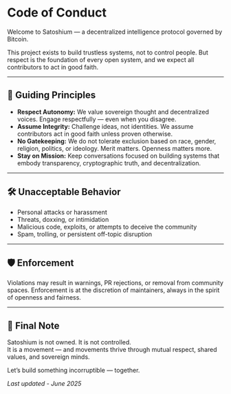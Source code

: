 # Code of Conduct

Welcome to Satoshium — a decentralized intelligence protocol governed by Bitcoin.

This project exists to build trustless systems, not to control people. But respect is the foundation of every open system, and we expect all contributors to act in good faith.

---

## 🧭 Guiding Principles

- **Respect Autonomy:** We value sovereign thought and decentralized voices. Engage respectfully — even when you disagree.
- **Assume Integrity:** Challenge ideas, not identities. We assume contributors act in good faith unless proven otherwise.
- **No Gatekeeping:** We do not tolerate exclusion based on race, gender, religion, politics, or ideology. Merit matters. Openness matters more.
- **Stay on Mission:** Keep conversations focused on building systems that embody transparency, cryptographic truth, and decentralization.

---

## 🛠️ Unacceptable Behavior

- Personal attacks or harassment
- Threats, doxxing, or intimidation
- Malicious code, exploits, or attempts to deceive the community
- Spam, trolling, or persistent off-topic disruption

---

## 🛡️ Enforcement

Violations may result in warnings, PR rejections, or removal from community spaces. Enforcement is at the discretion of maintainers, always in the spirit of openness and fairness.

---

## 🤝 Final Note

Satoshium is not owned. It is not controlled.  
It is a movement — and movements thrive through mutual respect, shared values, and sovereign minds.

Let’s build something incorruptible — together.

_Last updated - June 2025_
